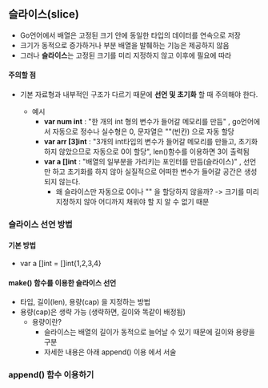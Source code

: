 
## **슬라이스**(slice)

- Go언어에서 배열은 고정된 크기 안에 동일한 타입의 데이터를 연속으로 저장
- 크기가 동적으로 증가하거나 부분 배열을 발췌하는 기능은 제공하지 않음
- 그러나 **슬라이스**는 고정된 크기를 미리 지정하지 않고 이후에 필요에 따라 


#### 주의할 점
- 기본 자료형과 내부적인 구조가 다르기 때문에 **선언 및 초기화** 할 때 주의해야 한다.

  - 예시
    - **var num int** : "한 개의 int 형의 변수가 들어갈 메모리를 만듬" , go언어에서 자동으로 정수나 실수형은 0, 문자열은 ""(빈칸) 으로 자동 할당
    - **var arr [3]int** : "3개의 int타입의 변수가 들어갈 메모리를 만들고, 초기화 하지 않았으므로 자동으로 0이 할당", len()함수를 이용하면 3이 출력됨
    - **var a []int** : "배열의 일부분을 가리키는 포인터를 만듬(슬라이스)" , 선언만 하고 초기화를 하지 않아 실질적으로 어떠한 변수가 들어갈 공간은 생성되지 않는다.
      - 왜 슬라이스만 자동으로 0이나 "" 을 할당하지 않을까? -> 크기를 미리 지정하지 않아 어디까지 채워야 할 지 알 수 없기 때문

### 슬라이스 선언 방법

#### 기본 방법
- var a []int = []int{1,2,3,4}

#### **make() 함수를 이용한 슬라이스 선언**
- 타입, 길이(len), 용량(cap) 을 지정하는 방법
- 용량(cap)은 생략 가능 (생략하면, 길이와 똑같이 배정됨)
  - 용량이란?
    - 슬라이스는 배열의 길이가 동적으로 늘어날 수 있기 때문에 길이와 용량을 구분
    - 자세한 내용은 아래 append() 이용 에서 서술

### append() 함수 이용하기
